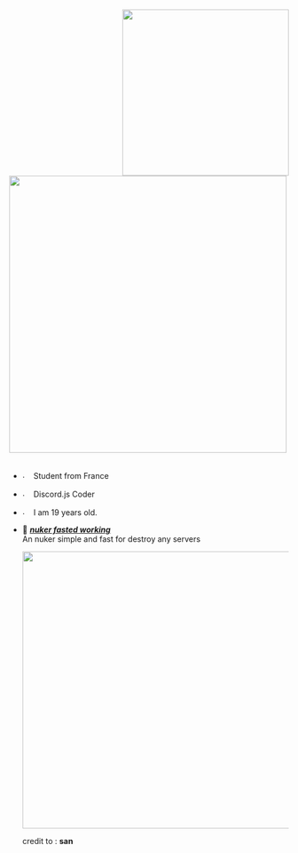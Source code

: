 #
<div>
<img src="https://i.imgur.com/fgSLbeG.png" width="300" align="right" />
</div>
<br/>
<img src="https://i.imgur.com/ePNxq4P.png" width="500" />
<br/>
<br/>

- <img src="https://imgur.com/p9PAysB.png" alt="." width="16" height="16"/> Student from France
- <img src="https://i.imgur.com/SuSbRGN.png" alt="." width="16" height="16"/> Discord.js Coder 
- <img src="https://i.imgur.com/a2KhTyR.gif" alt="."  width="16" height="16" /> I am 19 years old. 

- 📗 [***nuker fasted working***](https://github.com/Nyxx6969/Nyx-Nuke-Fasted) <br/>
  An nuker simple and fast for destroy any servers

  <img src="https://i.imgur.com/JgHTZVd.gif" width="500" /><br/>

  credit to : **san**
